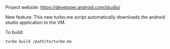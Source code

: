 Project website: https://developer.android.com/studio/

New feature:
This new turbo.me script automatically downloads the android studio application to the VM.

To build: 

    turbo build /path/to/turbo.me
